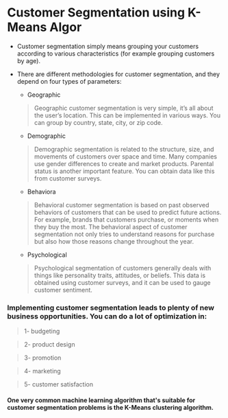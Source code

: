 # Customer Segmentation using K-Means Algor

- Customer segmentation simply means grouping your customers according to various characteristics (for example grouping customers by age).

- There are different methodologies for customer segmentation, and they depend on four types of parameters: 

    - Geographic
    > Geographic customer segmentation is very simple, it’s all about the user’s location. This can be implemented in various ways. You can group by country, state, city, or zip code.
    
    - Demographic
    > Demographic segmentation is related to the structure, size, and movements of customers over space and time. Many companies use gender differences to create and market products. Parental status is another important feature. You can obtain data like this from customer surveys.
    
    - Behaviora
    > Behavioral customer segmentation is based on past observed behaviors of customers that can be used to predict future actions. For example, brands that customers purchase, or moments when they buy the most. The behavioral aspect of customer segmentation not only tries to understand reasons for purchase but also how those reasons change throughout the year.
    
    - Psychological
    > Psychological segmentation of customers generally deals with things like personality traits, attitudes, or beliefs. This data is obtained using customer surveys, and it can be used to gauge customer sentiment.
    
    
    
### Implementing customer segmentation leads to plenty of new business opportunities. You can do a lot of optimization in:

> 1- budgeting

> 2- product design
 
> 3- promotion
 
> 4- marketing
 
> 5- customer satisfaction
    
#### One very common machine learning algorithm that's suitable for customer segmentation problems is the K-Means clustering algorithm.
